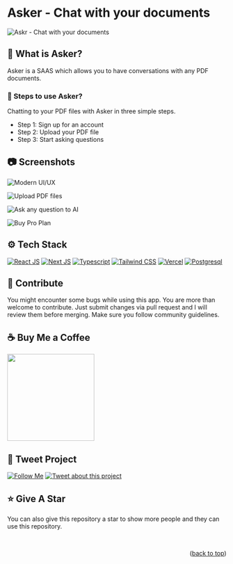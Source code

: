 <a name="readme-top"></a>

# Asker - Chat with your documents 

![Askr - Chat with your documents ](/.github/images/img_main.png "Asker - Chat with your documents")

## :toolbox: What is Asker?

Asker is a SAAS which allows you to have conversations with any PDF documents. 

### :toolbox: Steps to use Asker?
Chatting to your PDF files with Asker in three simple steps.

- Step 1: Sign up for an account 
- Step 2: Upload your PDF file 
- Step 3: Start asking questions 

## :camera: Screenshots

![Modern UI/UX](/.github/images/img1.png "Modern UI/UX")

![Upload PDF files](/.github/images/img2.png "Upload PDF files")

![Ask any question to AI](/.github/images/img3.png "Ask any question to AI")

![Buy Pro Plan](/.github/images/img4.png "Buy Pro Plan")

## :gear: Tech Stack

[![React JS](https://skillicons.dev/icons?i=react "React JS")](https://react.dev/ "React JS") [![Next JS](https://skillicons.dev/icons?i=next "Next JS")](https://nextjs.org/ "Next JS") [![Typescript](https://skillicons.dev/icons?i=ts "Typescript")](https://www.typescriptlang.org/ "Typescript") [![Tailwind CSS](https://skillicons.dev/icons?i=tailwind "Tailwind CSS")](https://tailwindcss.com/ "Tailwind CSS") [![Vercel](https://skillicons.dev/icons?i=vercel "Vercel")](https://vercel.app/ "Vercel") [![Postgresql](https://skillicons.dev/icons?i=postgres "Postgresql")](https://www.postgresql.org/ "Postgresql")

<!-- ## :wrench: Stats

[![Stats for quill](/.github/images/stats.svg "Stats for quill")](https://pagespeed.web.dev/analysis?url=https://ai-quill.vercel.app/ "Stats for quill") -->

## :raised_hands: Contribute

You might encounter some bugs while using this app. You are more than welcome to contribute. Just submit changes via pull request and I will review them before merging. Make sure you follow community guidelines.

## :coffee: Buy Me a Coffee

[<img src="https://img.shields.io/badge/Buy_Me_A_Coffee-FFDD00?style=for-the-badge&logo=buy-me-a-coffee&logoColor=black" width="200" />](https://www.buymeacoffee.com/imaaquibali "Buy me a Coffee")

## :rocket: Tweet Project

[![Follow Me](https://img.shields.io/github/followers/imaaquibali?style=social&label=Follow&maxAge=2592000)](https://github.com/aliaaquib "Follow Me")
[![Tweet about this project](https://img.shields.io/twitter/url?style=social&url=https%3A%2F%2Ftwitter.com%2Fimaaquibali)](https://twitter.com/intent/tweet?text=Check+out+this+amazing+app:&url=https%3A%2F%2Fgithub.com%2Faliaaquib%2Fasker "Tweet about this project")

## :star: Give A Star

You can also give this repository a star to show more people and they can use this repository.

<br />
<p align="right">(<a href="#readme-top">back to top</a>)</p>